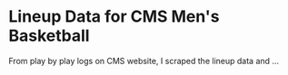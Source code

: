 # Lineup Data for CMS Men's Basketball

From play by play logs on CMS website, I scraped the lineup data and ...
